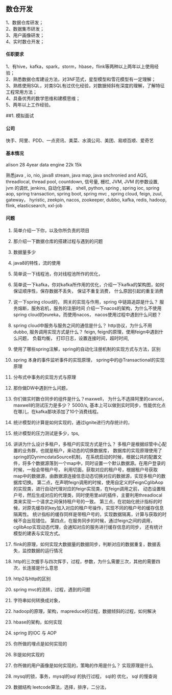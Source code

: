 ## 数仓开发

1、数据仓库研发；   
2、数据集市研发；   
3、用户画像研发；   
4、实时数仓开发；   
#### 任职要求    
1、有hive，kafka，spark，storm，hbase，flink等两种以上两年以上使用经验；          
2、熟悉数据仓库建设方法，对3NF范式，星型模型和雪花模型有一定理解；      
3、熟练使用SQL，对类SQL有过优化经验，对数据倾斜有深度的理解，了解特征工程常用方法；   
4、具备优秀的数学思维和建模思维；   
5、两年以上工作经验。 



##1. 模拟面试

#### 公司
快手、阿里、PDD、一点资讯、美菜、水滴公司、美团、易顺百顺、爱奇艺

#### 基本情况
alison 28  4year data engine  22k   15k

熟悉java , io, nio, java8 stream, java map, java snchronied and AQS,
threadlocal, thread pool, countdown, 信号量, 栅栏, JVM, JVM 的参数设置, jvm 的调优,
jenkins, 自动化部署， shell, python, 
spring , spring ioc, spring aop, spring transaction,
spring boot, spring mvc , spring cloud, feign, zuul, gateway， hyristic, zeekpin, 
nacos, zookeeper, dubbo, kafka, redis, hadoop, flink, 
elasticsearch, xxl-job

#### 问题

1. 简单介绍一下你，以及你所负责的项目
2. 那介绍一下数据仓库的搭建过程与遇到的问题
3. 数据量多少
4. java8的特性，流的使用
5. 简单说一下线程池，你对线程池所作的优化，
6. 简单说一下kafka，你对kafka所作用的优化，介绍一下kafka的架构图，如何保证顺序性，保存数据不丢失，
保证不重复消费， 什么原因引起的重复消费
7. 说一下spring cloud的， 网关的实现与作用，spring 中链路追踪是什么？ 服务熔断，服务宕机，服务的注册时间
介绍一下nacos的架构，为什么不使用spring cloud的eureka，而使用nacos， nacos使用过程中遇到什么问题？
8. spring cloud中服务与服务之间的通信是什么？ http协议，为什么不用dubbo, 服务调用实现方式是什么？
feign, feign的原理，使用feign中遇到什么问题， 负载均衡， 打印日志，设置连接时间，超时时间,
9. 使用了哪些spring注解，spring的自动化注册机制的实现方式与方法，区别
10. spring 本身的事件监听事件的实现原理， spring中的@Transactional的实现原理
11. 分布式中事务的实现方式与原理
12. 那你做DW中遇到什么问题，
13. 你们做实时数仓同步的组件是什么？maxwell， 为什么不选择阿里的cancel， maxwell的测试压力是多少？
5000/s, 基本上可以做到实时同步，性能优化点在哪儿，在kafka那块添加了10个消费线程。
14. 统计模型的计算是如何实现的，通过ignite进行内存统计的，
15. 统计模型的压力测试是多少，tps,
16. 讲讲为什么设计多租户，多租户的实现方式是什么？
多租户是根据综管中心配置的业务群，也就是租户，来动态的切换数据库， 数据库的实现原理使用了spring的DynimcdataSource机制，
在系统启动的时候，根据公共的配置文件，将多个数据源落到一个map中，同时设置一个默认数据源。在用户登录的时候，一般会带租户号，
利用切面，获取对应的租户号，根据租户号获取map中的数据源，由数据源连接信息动态切换对应的数据源，实现多租户的数据库切换。
第二点，在声明feign调用的时候，使用自定义的FeignCglibAop的实现类，进行自动代理对应的feign实现类，在feign调用之前，
动态设置租户号，然后生成对应的代理类，同时使用里ali的插件，主要利用threadlocal类来实现一个请求之间保持租户号的一致。
第三点，在初始化统计指标的时候，对原先缓存的key加入对应的租户号操作，实现不同的租户号的缓存信息隔离性。
统计指标的缓存同样是带租户号的，实现数据隔离，计算与获取的时候不会出现错位。
第四点，在服务同步的时候，通过feign之间的调用，cglibAop实现动态代理，会通知对应的服务进行缓存信息的同步，
还有统计模型的建表与实现方式。
17. flink的原理，如何实现大数据量的数据同步，判断对应的数据重复，数据丢失，监控数据的运行情况
18. http的三次握手与四次挥手，过程，参数，为什么需要三次，其他的需要四次，长连接是什么意思
19. http2与http的区别
20. spring mvc的流转，过程，遇到的问题
21. 字符串如何转换成对象，
22. hadoop的原理，架构，mapreduce的过程，数据倾斜的过程，如何解决
23. hbase的架构，如何实现
24. spring 的IOC 与 AOP
25. 你所做的埋点是如何实现的
26. BI是如何实现的
27. 你所做的用户画像是如何实现的，策略的作用是什么？ 实现原理是什么
28. mysql的锁，事务，mysql的sql 的执行过程， sql的 优化， sql 的慢查询



1. 数据结构
leetcode算法，选择，排序，二分法，

